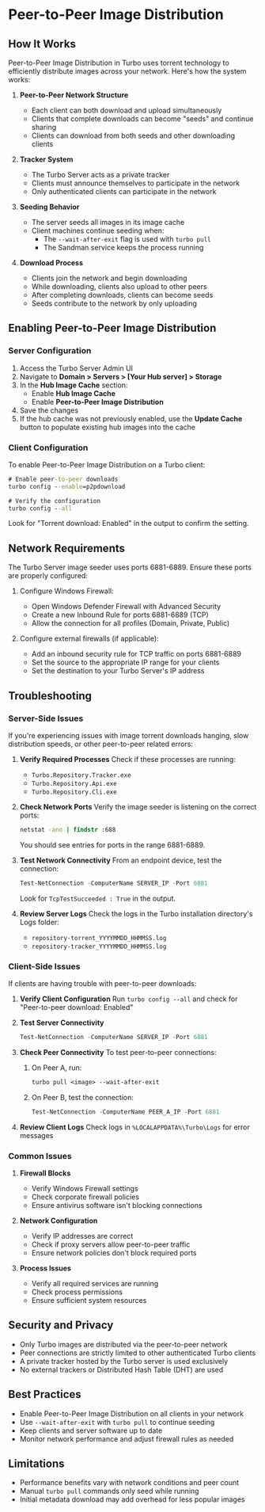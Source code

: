 # Peer-to-Peer Image Distribution

## How It Works

Peer-to-Peer Image Distribution in Turbo uses torrent technology to efficiently distribute images across your network. Here's how the system works:

1. **Peer-to-Peer Network Structure**
   - Each client can both download and upload simultaneously
   - Clients that complete downloads can become "seeds" and continue sharing
   - Clients can download from both seeds and other downloading clients

2. **Tracker System**
   - The Turbo Server acts as a private tracker
   - Clients must announce themselves to participate in the network
   - Only authenticated clients can participate in the network

3. **Seeding Behavior**
   - The server seeds all images in its image cache
   - Client machines continue seeding when:
     - The `--wait-after-exit` flag is used with `turbo pull`
     - The Sandman service keeps the process running

4. **Download Process**
   - Clients join the network and begin downloading
   - While downloading, clients also upload to other peers
   - After completing downloads, clients can become seeds
   - Seeds contribute to the network by only uploading

## Enabling Peer-to-Peer Image Distribution

### Server Configuration

1. Access the Turbo Server Admin UI
2. Navigate to **Domain > Servers > [Your Hub server] > Storage**
3. In the **Hub Image Cache** section:
   - Enable **Hub Image Cache**
   - Enable **Peer-to-Peer Image Distribution**
4. Save the changes
5. If the hub cache was not previously enabled, use the **Update Cache** button to populate existing hub images into the cache

### Client Configuration

To enable Peer-to-Peer Image Distribution on a Turbo client:

```cmd
# Enable peer-to-peer downloads
turbo config --enable=p2pdownload

# Verify the configuration
turbo config --all
```

Look for "Torrent download: Enabled" in the output to confirm the setting.

## Network Requirements

The Turbo Server image seeder uses ports 6881-6889. Ensure these ports are properly configured:

1. Configure Windows Firewall:
   - Open Windows Defender Firewall with Advanced Security
   - Create a new Inbound Rule for ports 6881-6889 (TCP)
   - Allow the connection for all profiles (Domain, Private, Public)

2. Configure external firewalls (if applicable):
   - Add an inbound security rule for TCP traffic on ports 6881-6889
   - Set the source to the appropriate IP range for your clients
   - Set the destination to your Turbo Server's IP address

## Troubleshooting

### Server-Side Issues

If you're experiencing issues with image torrent downloads hanging, slow distribution speeds, or other peer-to-peer related errors:

1. **Verify Required Processes**
   Check if these processes are running:
   - `Turbo.Repository.Tracker.exe`
   - `Turbo.Repository.Api.exe`
   - `Turbo.Repository.Cli.exe`

2. **Check Network Ports**
   Verify the image seeder is listening on the correct ports:
   ```cmd
   netstat -ano | findstr :688
   ```
   You should see entries for ports in the range 6881-6889.

3. **Test Network Connectivity**
   From an endpoint device, test the connection:
   ```powershell
   Test-NetConnection -ComputerName SERVER_IP -Port 6881
   ```
   Look for `TcpTestSucceeded : True` in the output.

4. **Review Server Logs**
   Check the logs in the Turbo installation directory's Logs folder:
   - `repository-torrent_YYYYMMDD_HHMMSS.log`
   - `repository-tracker_YYYYMMDD_HHMMSS.log`

### Client-Side Issues

If clients are having trouble with peer-to-peer downloads:

1. **Verify Client Configuration**
   Run `turbo config --all` and check for "Peer-to-peer download: Enabled"

2. **Test Server Connectivity**
   ```powershell
   Test-NetConnection -ComputerName SERVER_IP -Port 6881
   ```

3. **Check Peer Connectivity**
   To test peer-to-peer connections:
   1. On Peer A, run:
      ```cmd
      turbo pull <image> --wait-after-exit
      ```
   2. On Peer B, test the connection:
      ```powershell
      Test-NetConnection -ComputerName PEER_A_IP -Port 6881
      ```

4. **Review Client Logs**
   Check logs in `%LOCALAPPDATA%\Turbo\Logs` for error messages

### Common Issues

1. **Firewall Blocks**
   - Verify Windows Firewall settings
   - Check corporate firewall policies
   - Ensure antivirus software isn't blocking connections

2. **Network Configuration**
   - Verify IP addresses are correct
   - Check if proxy servers allow peer-to-peer traffic
   - Ensure network policies don't block required ports

3. **Process Issues**
   - Verify all required services are running
   - Check process permissions
   - Ensure sufficient system resources

## Security and Privacy

- Only Turbo images are distributed via the peer-to-peer network
- Peer connections are strictly limited to other authenticated Turbo clients
- A private tracker hosted by the Turbo server is used exclusively
- No external trackers or Distributed Hash Table (DHT) are used

## Best Practices

- Enable Peer-to-Peer Image Distribution on all clients in your network
- Use `--wait-after-exit` with `turbo pull` to continue seeding
- Keep clients and server software up to date
- Monitor network performance and adjust firewall rules as needed

## Limitations

- Performance benefits vary with network conditions and peer count
- Manual `turbo pull` commands only seed while running
- Initial metadata download may add overhead for less popular images
